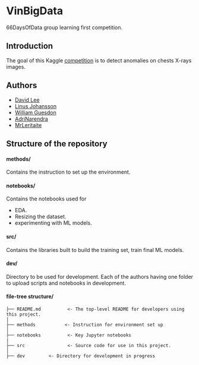 # VinBigData 

66DaysOfData group learning first competition.

## Introduction

The goal of this Kaggle [competition](https://www.kaggle.com/c/vinbigdata-chest-xray-abnormalities-detection) is to detect anomalies on chests X-rays images.

## Authors

* [David Lee](https://github.com/insigh1)
* [Linus Johansson](https://github.com/LinusJ79)
* [William Guesdon](https://github.com/wguesdon)
* [AdriNarendra](https://github.com/AdriNarendra)
* [MrLeritaite](https://github.com/MrLeritaite)

## Structure of the repository

#### methods/
Contains the instruction to set up the environment.

#### notebooks/
Contains the notebooks used for 
* EDA.
* Resizing the dataset.
* experimenting with ML models.

#### src/
Contains the libraries built to  build the training set, train final ML models.

#### dev/
Directory to be used for development. Each of the authors having one folder to upload scripts and notebooks in development.

#### file-tree structure/

```
├── README.md          <- The top-level README for developers using this project.
|
├── methods           <- Instruction for environment set up
│
├── notebooks          <- Key Jupyter notebooks 
|
├── src                <- Source code for use in this project.
│
├── dev         <- Directory for development in progress
```
